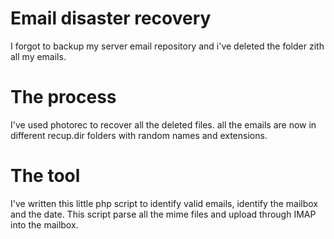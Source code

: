 # Email disaster recovery
I forgot to backup my server email repository and i've deleted the folder zith all my emails.

# The process
I've used photorec to recover all the deleted files.
all the emails are now in different recup.dir folders with random names and extensions.

# The tool
I've written this little php script to identify valid emails, identify the mailbox and the date.
This script parse all the mime files and upload through IMAP into the mailbox.
